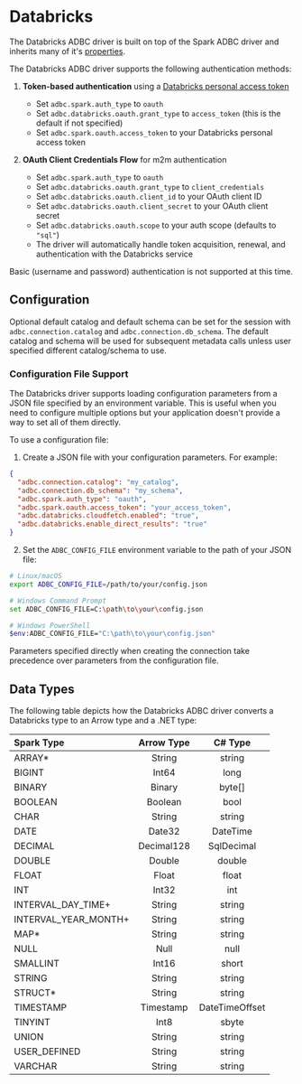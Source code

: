 <!--

 Licensed to the Apache Software Foundation (ASF) under one or more
 contributor license agreements.  See the NOTICE file distributed with
 this work for additional information regarding copyright ownership.
 The ASF licenses this file to You under the Apache License, Version 2.0
 (the "License"); you may not use this file except in compliance with
 the License.  You may obtain a copy of the License at

    http://www.apache.org/licenses/LICENSE-2.0

 Unless required by applicable law or agreed to in writing, software
 distributed under the License is distributed on an "AS IS" BASIS,
 WITHOUT WARRANTIES OR CONDITIONS OF ANY KIND, either express or implied.
 See the License for the specific language governing permissions and
 limitations under the License.

-->

# Databricks

The Databricks ADBC driver is built on top of the Spark ADBC driver and inherits many of it's [properties](../Apache/Spark/readme.md).

The Databricks ADBC driver supports the following authentication methods:

1. **Token-based authentication** using a [Databricks personal access token](https://docs.databricks.com/en/dev-tools/auth/pat.html)
   - Set `adbc.spark.auth_type` to `oauth`
   - Set `adbc.databricks.oauth.grant_type` to `access_token` (this is the default if not specified)
   - Set `adbc.spark.oauth.access_token` to your Databricks personal access token

2. **OAuth Client Credentials Flow** for m2m authentication
   - Set `adbc.spark.auth_type` to `oauth`
   - Set `adbc.databricks.oauth.grant_type` to `client_credentials`
   - Set `adbc.databricks.oauth.client_id` to your OAuth client ID
   - Set `adbc.databricks.oauth.client_secret` to your OAuth client secret
   - Set `adbc.databricks.oauth.scope` to your auth scope (defaults to `"sql"`)
   - The driver will automatically handle token acquisition, renewal, and authentication with the Databricks service

Basic (username and password) authentication is not supported at this time.

## Configuration

Optional default catalog and default schema can be set for the session with `adbc.connection.catalog` and `adbc.connection.db_schema`.
The default catalog and schema will be used for subsequent metadata calls unless user specified different catalog/schema to use.

### Configuration File Support

The Databricks driver supports loading configuration parameters from a JSON file specified by an environment variable. This is useful when you need to configure multiple options but your application doesn't provide a way to set all of them directly.

To use a configuration file:

1. Create a JSON file with your configuration parameters. For example:

```json
{
  "adbc.connection.catalog": "my_catalog",
  "adbc.connection.db_schema": "my_schema",
  "adbc.spark.auth_type": "oauth",
  "adbc.spark.oauth.access_token": "your_access_token",
  "adbc.databricks.cloudfetch.enabled": "true",
  "adbc.databricks.enable_direct_results": "true"
}
```

2. Set the `ADBC_CONFIG_FILE` environment variable to the path of your JSON file:

```bash
# Linux/macOS
export ADBC_CONFIG_FILE=/path/to/your/config.json

# Windows Command Prompt
set ADBC_CONFIG_FILE=C:\path\to\your\config.json

# Windows PowerShell
$env:ADBC_CONFIG_FILE="C:\path\to\your\config.json"
```

Parameters specified directly when creating the connection take precedence over parameters from the configuration file.

## Data Types

The following table depicts how the Databricks ADBC driver converts a Databricks type to an Arrow type and a .NET type:


| Spark Type           | Arrow Type | C# Type |
| :---                 | :---:      | :---:   |
| ARRAY*               | String     | string  |
| BIGINT               | Int64      | long |
| BINARY               | Binary     | byte[] |
| BOOLEAN              | Boolean    | bool |
| CHAR                 | String     | string |
| DATE                 | Date32     | DateTime |
| DECIMAL              | Decimal128 | SqlDecimal |
| DOUBLE               | Double     | double |
| FLOAT                | Float      | float |
| INT                  | Int32      | int |
| INTERVAL_DAY_TIME+   | String     | string |
| INTERVAL_YEAR_MONTH+ | String     | string |
| MAP*                 | String     | string |
| NULL                 | Null       | null |
| SMALLINT             | Int16      | short |
| STRING               | String     | string |
| STRUCT*              | String     | string |
| TIMESTAMP            | Timestamp  | DateTimeOffset |
| TINYINT              | Int8       | sbyte |
| UNION                | String     | string |
| USER_DEFINED         | String     | string |
| VARCHAR              | String     | string |
